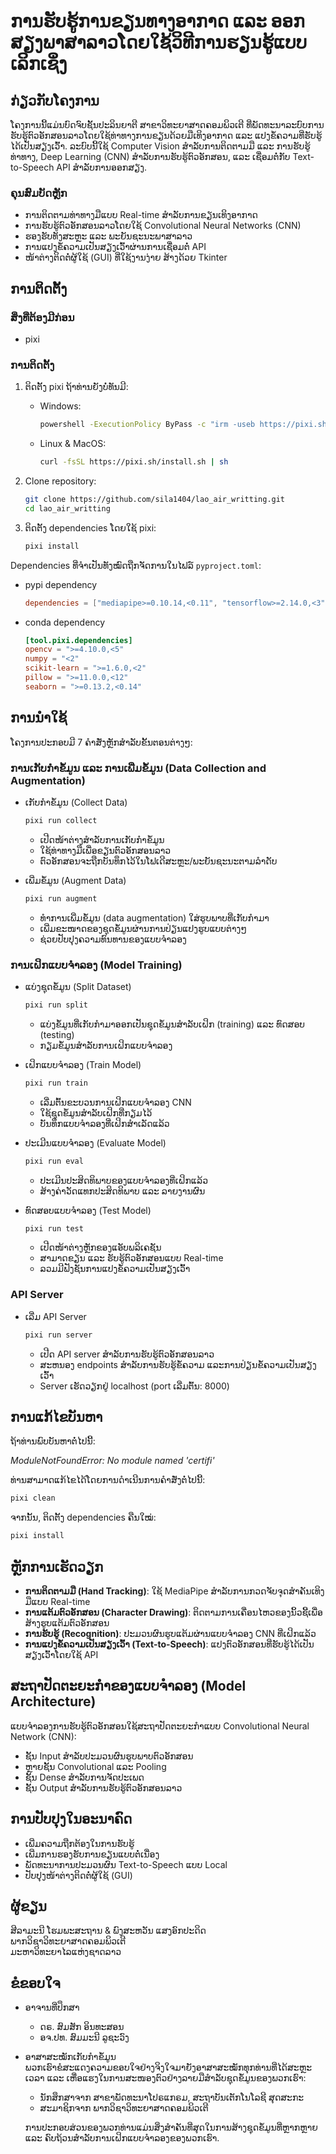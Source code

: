 # ການຮັບຮູ້ການຂຽນທາງອາກາດ ແລະ ອອກສຽງພາສາລາວໂດຍໃຊ້ວິທີການຮຽນຮູ້ແບບເລິກເຊິ່ງ

## ກ່ຽວກັບໂຄງການ

ໂຄງການນີ້ແມ່ນບົດຈົບຊັ້ນປະລິນຍາຕີ ສາຂາວິທະຍາສາດຄອມພິວເຕີ ທີ່ພັດທະນາລະບົບການຮັບຮູ້ຕົວອັກສອນລາວໂດຍໃຊ້ທ່າທາງການຂຽນດ້ວຍມືເທິງອາກາດ ແລະ ແປງຂໍ້ຄວາມທີ່ຮັບຮູ້ໄດ້ເປັນສຽງເວົ້າ. ລະບົບນີ້ໃຊ້ Computer Vision ສຳລັບການຕິດຕາມມື ແລະ ການຮັບຮູ້ທ່າທາງ, Deep Learning (CNN) ສຳລັບການຮັບຮູ້ຕົວອັກສອນ, ແລະ ເຊື່ອມຕໍ່ກັບ Text-to-Speech API ສຳລັບການອອກສຽງ.

### ຄຸນສົມບັດຫຼັກ

-   ການຕິດຕາມທ່າທາງມືແບບ Real-time ສຳລັບການຂຽນເທິງອາກາດ
-   ການຮັບຮູ້ຕົວອັກສອນລາວໂດຍໃຊ້ Convolutional Neural Networks (CNN)
-   ຮອງຮັບທັງສະຫຼະ ແລະ ພະຍັນຊະນະພາສາລາວ
-   ການແປງຂໍ້ຄວາມເປັນສຽງເວົ້າຜ່ານການເຊື່ອມຕໍ່ API
-   ໜ້າຕ່າງຕິດຕໍ່ຜູ້ໃຊ້ (GUI) ທີ່ໃຊ້ງານງ່າຍ ສ້າງດ້ວຍ Tkinter

## ການຕິດຕັ້ງ

### ສິ່ງທີ່ຕ້ອງມີກ່ອນ

-   pixi

### ການຕິດຕັ້ງ

1.  ຕິດຕັ້ງ pixi ຖ້າທ່ານຍັງບໍ່ທັນມີ:

    -   Windows:

        ```bash
        powershell -ExecutionPolicy ByPass -c "irm -useb https://pixi.sh/install.ps1 | iex"
        ```

    -   Linux & MacOS:
        ```bash
        curl -fsSL https://pixi.sh/install.sh | sh
        ```

2.  Clone repository:

    ```bash
    git clone https://github.com/sila1404/lao_air_writting.git
    cd lao_air_writting
    ```

3.  ຕິດຕັ້ງ dependencies ໂດຍໃຊ້ pixi:
    ```bash
    pixi install
    ```

Dependencies ທີ່ຈຳເປັນທັງໝົດຖືກຈັດການໃນໄຟລ໌ `pyproject.toml`:

-   pypi dependency
    ```toml
    dependencies = ["mediapipe>=0.10.14,<0.11", "tensorflow>=2.14.0,<3"]
    ```
-   conda dependency
    ```toml
    [tool.pixi.dependencies]
    opencv = ">=4.10.0,<5"
    numpy = "<2"
    scikit-learn = ">=1.6.0,<2"
    pillow = ">=11.0.0,<12"
    seaborn = ">=0.13.2,<0.14"
    ```

## ການນຳໃຊ້

ໂຄງການປະກອບມີ 7 ຄຳສັ່ງຫຼັກສຳລັບຂັ້ນຕອນຕ່າງໆ:

### ການເກັບກຳຂໍ້ມູນ ແລະ ການເພີ່ມຂໍ້ມູນ (Data Collection and Augmentation)

-   ເກັບກຳຂໍ້ມູນ (Collect Data)

    ```bash
    pixi run collect
    ```

    -   ເປີດໜ້າຕ່າງສຳລັບການເກັບກຳຂໍ້ມູນ
    -   ໃຊ້ທ່າທາງມືເພື່ອຂຽນຕົວອັກສອນລາວ
    -   ຕົວອັກສອນຈະຖືກບັນທຶກໄວ້ໃນໂຟເດີສະຫຼະ/ພະຍັນຊະນະຕາມລຳດັບ

-   ເພີ່ມຂໍ້ມູນ (Augment Data)
    ```bash
    pixi run augment
    ```
    -   ທຳການເພີ່ມຂໍ້ມູນ (data augmentation) ໃສ່ຮູບພາບທີ່ເກັບກຳມາ
    -   ເພີ່ມຂະໜາດຂອງຊຸດຂໍ້ມູນຜ່ານການປ່ຽນແປງຮູບແບບຕ່າງໆ
    -   ຊ່ວຍປັບປຸງຄວາມທົນທານຂອງແບບຈຳລອງ

### ການເຝິກແບບຈຳລອງ (Model Training)

-   ແບ່ງຊຸດຂໍ້ມູນ (Split Dataset)

    ```bash
    pixi run split
    ```

    -   ແບ່ງຂໍ້ມູນທີ່ເກັບກຳມາອອກເປັນຊຸດຂໍ້ມູນສຳລັບເຝິກ (training) ແລະ ທົດສອບ (testing)
    -   ກຽມຂໍ້ມູນສຳລັບການເຝິກແບບຈຳລອງ

-   ເຝິກແບບຈຳລອງ (Train Model)

    ```bash
    pixi run train
    ```

    -   ເລີ່ມຕົ້ນຂະບວນການເຝິກແບບຈຳລອງ CNN
    -   ໃຊ້ຊຸດຂໍ້ມູນສຳລັບເຝິກທີ່ກຽມໄວ້
    -   ບັນທຶກແບບຈຳລອງທີ່ເຝິກສຳເລັດແລ້ວ

-   ປະເມີນແບບຈຳລອງ (Evaluate Model)

    ```bash
    pixi run eval
    ```

    -   ປະເມີນປະສິດທິພາບຂອງແບບຈຳລອງທີ່ເຝິກແລ້ວ
    -   ສ້າງຄ່າວັດແທກປະສິດທິພາບ ແລະ ລາຍງານຜົນ

-   ທົດສອບແບບຈຳລອງ (Test Model)
    ```bash
    pixi run test
    ```
    -   ເປີດໜ້າຕ່າງຫຼັກຂອງແອັບພລິເຄຊັນ
    -   ສາມາດຂຽນ ແລະ ຮັບຮູ້ຕົວອັກສອນແບບ Real-time
    -   ລວມມີຟັງຊັນການແປງຂໍ້ຄວາມເປັນສຽງເວົ້າ

### API Server

-   ເລີ່ມ API Server
    ```bash
    pixi run server
    ```
    -   ເປີດ API server ສໍາລັບການຮັບຮູ້ຕົວອັກສອນລາວ
    -   ສະຫນອງ endpoints ສໍາລັບການຮັບຮູ້ຂໍ້ຄວາມ ແລະການປ່ຽນຂໍ້ຄວາມເປັນສຽງເວົ້າ
    -   Server ເຮັດວຽກຢູ່ localhost (port ເລີ່ມຕົ້ນ: 8000)

## ການແກ້ໄຂບັນຫາ

ຖ້າທ່ານພົບບັນຫາຕໍ່ໄປນີ້:

_ModuleNotFoundError: No module named 'certifi'_

ທ່ານສາມາດແກ້ໄຂໄດ້ໂດຍການດໍາເນີນການຄໍາສັ່ງຕໍ່ໄປນີ້:

```bash
pixi clean
```

ຈາກນັ້ນ, ຕິດຕັ້ງ dependencies ຄືນໃໝ່:

```bash
pixi install
```

## ຫຼັກການເຮັດວຽກ

-   **ການຕິດຕາມມື (Hand Tracking)**: ໃຊ້ MediaPipe ສຳລັບການກວດຈັບຈຸດສຳຄັນເທິງມືແບບ Real-time
-   **ການແຕ້ມຕົວອັກສອນ (Character Drawing)**: ຕິດຕາມການເຄື່ອນໄຫວຂອງນິ້ວຊີ້ເພື່ອສ້າງຮູບແຕ້ມຕົວອັກສອນ
-   **ການຮັບຮູ້ (Recognition)**: ປະມວນຜົນຮູບແຕ້ມຜ່ານແບບຈຳລອງ CNN ທີ່ເຝິກແລ້ວ
-   **ການແປງຂໍ້ຄວາມເປັນສຽງເວົ້າ (Text-to-Speech)**: ແປງຕົວອັກສອນທີ່ຮັບຮູ້ໄດ້ເປັນສຽງເວົ້າໂດຍໃຊ້ API

## ສະຖາປັດຕະຍະກຳຂອງແບບຈຳລອງ (Model Architecture)

ແບບຈຳລອງການຮັບຮູ້ຕົວອັກສອນໃຊ້ສະຖາປັດຕະຍະກຳແບບ Convolutional Neural Network (CNN):

-   ຊັ້ນ Input ສຳລັບປະມວນຜົນຮູບພາບຕົວອັກສອນ
-   ຫຼາຍຊັ້ນ Convolutional ແລະ Pooling
-   ຊັ້ນ Dense ສຳລັບການຈັດປະເພດ
-   ຊັ້ນ Output ສຳລັບການຮັບຮູ້ຕົວອັກສອນລາວ

## ການປັບປຸງໃນອະນາຄົດ

-   ເພີ່ມຄວາມຖືກຕ້ອງໃນການຮັບຮູ້
-   ເພີ່ມການຮອງຮັບການຂຽນແບບຕໍ່ເນື່ອງ
-   ພັດທະນາການປະມວນຜົນ Text-to-Speech ແບບ Local
-   ປັບປຸງໜ້າຕ່າງຕິດຕໍ່ຜູ້ໃຊ້ (GUI)

## ຜູ້ຂຽນ

ສີລາມະນີ ໂຮມພະສະຖານ & ພົງສະຫວັນ ແສງອົກປະດິດ  
ພາກວິຊາວິທະຍາສາດຄອມພິວເຕີ  
ມະຫາວິທະຍາໄລແຫ່ງຊາດລາວ

## ຂໍຂອບໃຈ

-   ອາຈານທີ່ປຶກສາ

    -   ດຣ. ສົມສັກ ອິນທະສອນ
    -   ອຈ.ປທ. ສົມມະນີ ລູຊະວົງ

-   ອາສາສະໝັກເກັບກຳຂໍ້ມູນ  
    ພວກເຮົາຂໍສະແດງຄວາມຂອບໃຈຢ່າງຈິງໃຈມາຍັງອາສາສະໝັກທຸກທ່ານທີ່ໄດ້ສະຫຼະເວລາ ແລະ ເຫື່ອແຮງໃນການສະໜອງຕົວຢ່າງລາຍມືສຳລັບຊຸດຂໍ້ມູນຂອງພວກເຮົາ:

    -   ນັກສຶກສາຈາກ ສາຂາພັດທະນາໂປຣແກຣມ, ສະຖາບັນເຕັກໂນໂລຊີ ສຸດສະກະ
    -   ສະມາຊິກຈາກ ພາກວິຊາວິທະຍາສາດຄອມພິວເຕີ

    ການປະກອບສ່ວນຂອງພວກທ່ານແມ່ນສິ່ງສຳຄັນທີ່ສຸດໃນການສ້າງຊຸດຂໍ້ມູນທີ່ຫຼາກຫຼາຍ ແລະ ຄົບຖ້ວນສຳລັບການເຝິກແບບຈຳລອງຂອງພວກເຮົາ.
